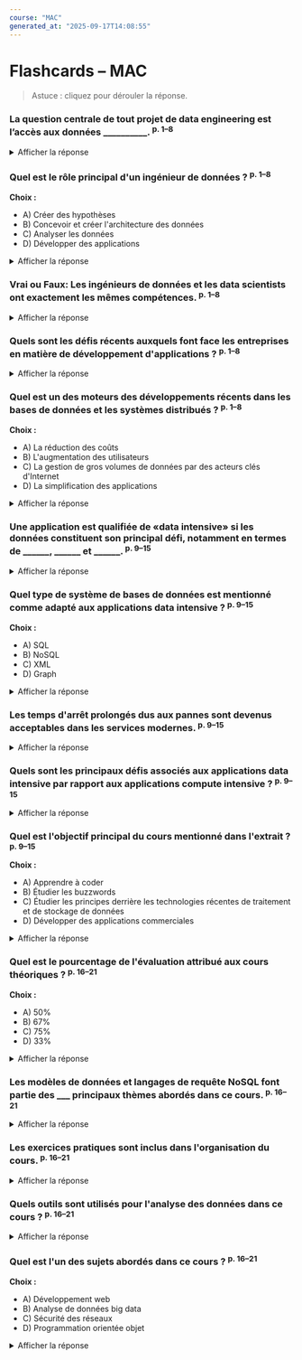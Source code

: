 ```yaml
---
course: "MAC"
generated_at: "2025-09-17T14:08:55"
---
```


# Flashcards – MAC

> Astuce : cliquez pour dérouler la réponse.

<!-- QID:ee5a79bc993f -->
### La question centrale de tout projet de data engineering est l’accès aux données __________.  <sup>p. 1–8</sup>

<details>
<summary>Afficher la réponse</summary>

**Réponse :** structurées/non-structurées

**Pourquoi :** Cette phrase souligne l'importance de la gestion des différents types de données dans le data engineering.

**Source :** `courses/MAC/data/pdf/00-Introduction.pdf#p=1-8`

</details>

<!-- QID:453c6d433b25 -->
### Quel est le rôle principal d'un ingénieur de données ?  <sup>p. 1–8</sup>

**Choix :**

- A) Créer des hypothèses
- B) Concevoir et créer l'architecture des données
- C) Analyser les données
- D) Développer des applications

<details>
<summary>Afficher la réponse</summary>

**Réponse :** B

**Pourquoi :** L'ingénieur de données est responsable de la conception et de la création de l'architecture qui gère les données.

**Source :** `courses/MAC/data/pdf/00-Introduction.pdf#p=1-8`

</details>

<!-- QID:1df96cc85185 -->
### Vrai ou Faux: Les ingénieurs de données et les data scientists ont exactement les mêmes compétences.  <sup>p. 1–8</sup>

<details>
<summary>Afficher la réponse</summary>

**Réponse :** Faux

**Pourquoi :** Les ingénieurs de données se concentrent sur l'architecture et le stockage des données, tandis que les data scientists se concentrent sur l'analyse et l'interprétation des données.

**Source :** `courses/MAC/data/pdf/00-Introduction.pdf#p=1-8`

</details>

<!-- QID:67cf29da0b12 -->
### Quels sont les défis récents auxquels font face les entreprises en matière de développement d'applications ?  <sup>p. 1–8</sup>

<details>
<summary>Afficher la réponse</summary>

**Réponse :** Les entreprises doivent être agiles, tester des hypothèses à moindre coût, et répondre rapidement aux exigences du marché tout en maintenant des cycles de développement courts et des modèles de données flexibles.

**Pourquoi :** Ces défis sont liés à l'évolution rapide des technologies et des besoins du marché.

**Source :** `courses/MAC/data/pdf/00-Introduction.pdf#p=1-8`

</details>

<!-- QID:ca97fb2e11b8 -->
### Quel est un des moteurs des développements récents dans les bases de données et les systèmes distribués ?  <sup>p. 1–8</sup>

**Choix :**

- A) La réduction des coûts
- B) L'augmentation des utilisateurs
- C) La gestion de gros volumes de données par des acteurs clés d'Internet
- D) La simplification des applications

<details>
<summary>Afficher la réponse</summary>

**Réponse :** C

**Pourquoi :** Les grands acteurs d'Internet doivent créer de nouveaux outils pour gérer efficacement les énormes volumes de données.

**Source :** `courses/MAC/data/pdf/00-Introduction.pdf#p=1-8`

</details>

<!-- QID:db2f9d2c7b5b -->
### Une application est qualifiée de «data intensive» si les données constituent son principal défi, notamment en termes de ______, ______ et ______.  <sup>p. 9–15</sup>

<details>
<summary>Afficher la réponse</summary>

**Réponse :** quantité, complexité, vitesse

**Pourquoi :** Ces trois aspects sont essentiels pour définir les défis des applications data intensive.

**Source :** `courses/MAC/data/pdf/00-Introduction.pdf#p=9-15`

</details>

<!-- QID:23c7025c828c -->
### Quel type de système de bases de données est mentionné comme adapté aux applications data intensive ?  <sup>p. 9–15</sup>

**Choix :**

- A) SQL
- B) NoSQL
- C) XML
- D) Graph

<details>
<summary>Afficher la réponse</summary>

**Réponse :** B

**Pourquoi :** Les systèmes NoSQL sont spécifiquement conçus pour gérer des volumes de données importants et variés, adaptés aux applications data intensive.

**Source :** `courses/MAC/data/pdf/00-Introduction.pdf#p=9-15`

</details>

<!-- QID:a1b723d7e133 -->
### Les temps d'arrêt prolongés dus aux pannes sont devenus acceptables dans les services modernes.  <sup>p. 9–15</sup>

<details>
<summary>Afficher la réponse</summary>

**Réponse :** Faux

**Pourquoi :** Les temps d'arrêt prolongés sont de plus en plus inacceptables dans les services modernes, ce qui souligne l'importance de la disponibilité.

**Source :** `courses/MAC/data/pdf/00-Introduction.pdf#p=9-15`

</details>

<!-- QID:aac5038be9a2 -->
### Quels sont les principaux défis associés aux applications data intensive par rapport aux applications compute intensive ?  <sup>p. 9–15</sup>

<details>
<summary>Afficher la réponse</summary>

**Réponse :** Les applications data intensive font face à des défis liés à la quantité, la complexité et la vitesse des données, tandis que les applications compute intensive rencontrent des goulots d'étranglement au niveau des cycles de processeur.

**Pourquoi :** Cette distinction est cruciale pour comprendre les besoins et les architectures des différentes applications.

**Source :** `courses/MAC/data/pdf/00-Introduction.pdf#p=9-15`

</details>

<!-- QID:4451c657f31c -->
### Quel est l'objectif principal du cours mentionné dans l'extrait ?  <sup>p. 9–15</sup>

**Choix :**

- A) Apprendre à coder
- B) Étudier les buzzwords
- C) Étudier les principes derrière les technologies récentes de traitement et de stockage de données
- D) Développer des applications commerciales

<details>
<summary>Afficher la réponse</summary>

**Réponse :** C

**Pourquoi :** L'objectif est de comprendre les principes durables qui sous-tendent les changements technologiques rapides.

**Source :** `courses/MAC/data/pdf/00-Introduction.pdf#p=9-15`

</details>

<!-- QID:cd2f9aaca6cc -->
### Quel est le pourcentage de l'évaluation attribué aux cours théoriques ?  <sup>p. 16–21</sup>

**Choix :**

- A) 50%
- B) 67%
- C) 75%
- D) 33%

<details>
<summary>Afficher la réponse</summary>

**Réponse :** B

**Pourquoi :** L'évaluation est composée de 67% pour les cours théoriques et 33% pour les labos.

**Source :** `courses/MAC/data/pdf/00-Introduction.pdf#p=16-21`

</details>

<!-- QID:a3ddb519b7b6 -->
### Les modèles de données et langages de requête NoSQL font partie des ___ principaux thèmes abordés dans ce cours.  <sup>p. 16–21</sup>

<details>
<summary>Afficher la réponse</summary>

**Réponse :** quatre

**Source :** `courses/MAC/data/pdf/00-Introduction.pdf#p=16-21`

</details>

<!-- QID:fffd561d6f1f -->
### Les exercices pratiques sont inclus dans l'organisation du cours.  <sup>p. 16–21</sup>

<details>
<summary>Afficher la réponse</summary>

**Réponse :** Vrai

**Pourquoi :** Le cours comprend des cours théoriques et des exercices, indiquant une approche pratique.

**Source :** `courses/MAC/data/pdf/00-Introduction.pdf#p=16-21`

</details>

<!-- QID:9597fef485ff -->
### Quels outils sont utilisés pour l'analyse des données dans ce cours ?  <sup>p. 16–21</sup>

<details>
<summary>Afficher la réponse</summary>

**Réponse :** Apache Spark RDDs et DataFrames sont utilisés pour l'analyse des données.

**Source :** `courses/MAC/data/pdf/00-Introduction.pdf#p=16-21`

</details>

<!-- QID:89abe12e0eab -->
### Quel est l'un des sujets abordés dans ce cours ?  <sup>p. 16–21</sup>

**Choix :**

- A) Développement web
- B) Analyse de données big data
- C) Sécurité des réseaux
- D) Programmation orientée objet

<details>
<summary>Afficher la réponse</summary>

**Réponse :** B

**Pourquoi :** L'analyse de données big data est explicitement mentionnée comme un des thèmes principaux.

**Source :** `courses/MAC/data/pdf/00-Introduction.pdf#p=16-21`

</details>
